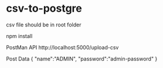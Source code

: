 # csv-to-postgre

csv file should be in root folder


npm install


PostMan API
http://localhost:5000/upload-csv

Post Data 
{
"name":"ADMIN",
	"password":"admin-password"
}
